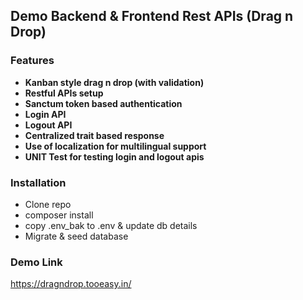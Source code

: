 ## Demo Backend & Frontend Rest APIs (Drag n Drop)


### Features

- **Kanban style drag n drop (with validation)**
- **Restful APIs setup**
- **Sanctum token based authentication**
- **Login API**
- **Logout API**
- **Centralized trait based response**
- **Use of localization for multilingual support**
- **UNIT Test for testing login and logout apis**


### Installation
- Clone repo
- composer install
- copy .env_bak to .env & update db details
- Migrate & seed database

### Demo Link
https://dragndrop.tooeasy.in/

